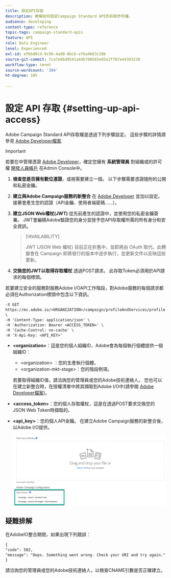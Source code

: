 ```yaml
---
title: 設定API存取
description: 瞭解如何設定Campaign Standard API的存取許可權。
audience: developing
content-type: reference
topic-tags: campaign-standard-apis
feature: API
role: Data Engineer
level: Experienced
exl-id: efbbd0cd-9c56-4ad0-8bcb-efba4b63c28b
source-git-commit: 7ca7e9bd9541a4db708565e65e2ff87e44393238
workflow-type: tm+mt
source-wordcount: '384'
ht-degree: 10%

---
```


# 設定 API 存取 {#setting-up-api-access}

Adobe Campaign Standard API存取權是透過下列步驟設定。 這些步驟的詳情請參見 [Adobe Developer檔案](https://developer.adobe.com/developer-console/docs/guides/#!AdobeDocs/adobeio-auth/master/AuthenticationOverview/ServiceAccountIntegration.md).

>[!IMPORTANT]
>
>若要在中管理憑證 [Adobe Developer](https://developer.adobe.com/)，確定您擁有 **系統管理員** 對組織或的許可權 [開發人員帳戶](https://helpx.adobe.com/enterprise/using/manage-developers.html) 在Admin Console中。

1. **檢查您是否擁有數位憑證**，或視需要建立一個。 以下步驟需要憑證隨附的公開和私密金鑰。
1. **建立與Adobe Campaign服務的新整合** 在 [Adobe Developer](https://developer.adobe.com/) 並加以設定。 接著會產生您的認證（API金鑰、使用者端密碼……）。
1. **建立JSON Web權杖(JWT)** 從先前產生的認證中，並使用您的私密金鑰簽署。 JWT會編碼Adobe驗證您的身分並授予您API存取權所需的所有身分和安全資訊。

   >[!AVAILABILITY]
   >
   >JWT (JSON Web 權杖) 目前正在折舊中，並即將由 OAuth 取代。此轉變會在 Campaign 即將發行的版本中逐步執行，並更新文件以反映這些更新。

1. **交換您的JWT以取得存取權杖** 透過POST請求。 此存取Token必須用於API請求的每個標頭。

若要建立安全的服務對服務Adobe I/OAPI工作階段，對Adobe服務的每個請求都必須在Authorization標頭中包含以下資訊。

```
-X GET https://mc.adobe.io/<ORGANIZATION>/campaign/profileAndServices/profile \
-H 'Content-Type: application/json' \
-H 'Authorization: Bearer <ACCESS_TOKEN>' \
-H 'Cache-Control: no-cache' \
-H 'X-Api-Key: <API_KEY>'
```

* **&lt;organization>**：這是您的個人組織ID，Adobe會為每個執行個體提供一個組織ID：

   * &lt;organization> ：您的生產執行個體，
   * &lt;organization-mkt-stage>：您的階段例項。

  若要取得組織ID值，請洽詢您的管理員或您的Adobe技術連絡人。 您也可以在建立新整合時，在授權清單中將其擷取到Adobe I/O中(請參閱 <a href="https://developer.adobe.com/developer-console/docs/guides/authentication/">Adobe Developer檔案</a>)。

* **&lt;access_token>**：您的個人存取權杖，這是在透過POST要求交換您的JSON Web Token時擷取的。

* **&lt;api_key>**：您的個人API金鑰。 在建立Adobe Campaign服務的新整合後，以Adobe I/O提供。

  ![替代文字](assets/tenant.png)

## 疑難排解

在AdobeIO整合期間，如果出現下列錯誤：

```
{ 
"code": 502, 
"message": "Oops. Something went wrong. Check your URI and try again." 
}
```


請洽詢您的管理員或您的Adobe技術連絡人，以檢查CNAME引數是否正確建立。
